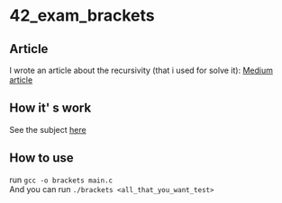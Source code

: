 # 42_exam_brackets

## Article
I wrote an article about  the recursivity (that i used for solve it):
[Medium article](https://medium.com/@remyc/understand-recursivity-970b31c28ac0)

## How it' s work
See the subject	[here](subject.fr.txt)

## How to use
run `gcc -o brackets main.c` <br/>
And you can run `./brackets <all_that_you_want_test>`
